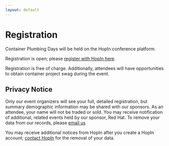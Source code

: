 ```yaml
---
layout: default
---
```


# Registration

Container Plumbing Days will be held on the HopIn conference platform.

Registration is open; please [register with HopIn here](https://hopin.com/events/container-plumbing-days).

Registration is free of charge.  Additionally, attendees will have opportunities
to obtain container project swag during the event.

## Privacy Notice

Only our event organizers will see your full, detailed registration, but summary
demographic information may be shared with our sponsors. As an
attendee, your name will not be traded or sold.  You may receive notification
of additional, related events held by our sponsor, Red Hat. To remove your data
from our records, please [email us](mailto:jberkus@redhat.com)

You may receive additional notices from HopIn after you create a HopIn account;
[contact HopIn](https://hopin.com/privacy) for the removal of your data.

